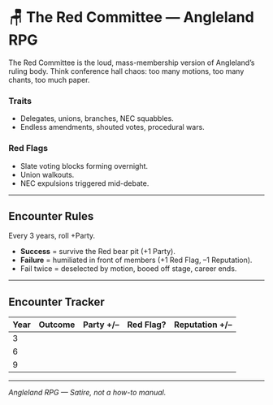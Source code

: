 # 🪑 The Red Committee — Angleland RPG  

The Red Committee is the loud, mass-membership version of Angleland’s ruling body. Think conference hall chaos: too many motions, too many chants, too much paper.  

### Traits  
- Delegates, unions, branches, NEC squabbles.  
- Endless amendments, shouted votes, procedural wars.  

### Red Flags  
- Slate voting blocks forming overnight.  
- Union walkouts.  
- NEC expulsions triggered mid-debate.  

---

## Encounter Rules  
Every 3 years, roll +Party.  

- **Success** = survive the Red bear pit (+1 Party).  
- **Failure** = humiliated in front of members (+1 Red Flag, –1 Reputation).  
- Fail twice = deselected by motion, booed off stage, career ends.  

---

## Encounter Tracker  

| Year | Outcome | Party +/– | Red Flag? | Reputation +/– |
|------|---------|-----------|-----------|----------------|
| 3    |         |           |           |                |
| 6    |         |           |           |                |
| 9    |         |           |           |                |

---

*Angleland RPG — Satire, not a how-to manual.*  
